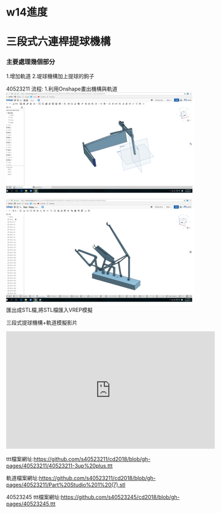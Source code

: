 # w14進度
# 三段式六連桿提球機構

### 主要處理幾個部分

1.增加軌道
2.堤球機構加上提球的鉤子


40523211
流程:
1.利用Onshape畫出機構與軌道
![](/assets/w14-1.png)
![](/assets/14-2.png)
匯出成STL檔,將STL檔匯入VREP模擬

三段式提球機構+軌道模擬影片

<iframe width="560" height="315" src="https://www.youtube.com/embed/D5TVbRu7lnw" frameborder="0" allow="autoplay; encrypted-media" allowfullscreen></iframe>

ttt檔案網址:https://github.com/s40523211/cd2018/blob/gh-pages/40523211/40523211-3up%20plus.ttt

軌道檔案網址:https://github.com/s40523211/cd2018/blob/gh-pages/40523211/Part%20Studio%201%20(7).stl


40523245
ttt檔案網址:https://github.com/s40523245/cd2018/blob/gh-pages/40523245.ttt
